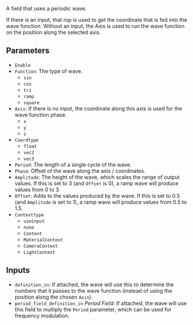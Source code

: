 A field that uses a periodic wave.

If there is an input, that rop is used to get the coordinate that is fed into the wave function.
Without an input, the Axis is used to run the wave function on the position along the selected axis.

## Parameters

* `Enable`
* `Function`: The type of wave.
  * `sin`
  * `cos`
  * `tri`
  * `ramp`
  * `square`
* `Axis`: If there is no input, the coordinate along this axis is used for the wave function phase.
  * `x`
  * `y`
  * `z`
* `Coordtype`
  * `float`
  * `vec2`
  * `vec3`
* `Period`: The length of a single cycle of the wave.
* `Phase`: Offset of the wave along the axis / coordinates.
* `Amplitude`: The height of the wave, which scales the range of output values. If this is set to 3 (and `Offset` is 0), a ramp wave will produce values from 0 to 3.
* `Offset`: Adds to the values produced by the wave. If this is set to 0.5 (and `Amplitude` is set to 1), a ramp wave will produce values from 0.5 to 1.5.
* `Contexttype`
  * `useinput`
  * `none`
  * `Context`
  * `MaterialContext`
  * `CameraContext`
  * `LightContext`

## Inputs

* `definition_in`:  If attached, the wave will use this to determine the numbers that it passes to the wave function (instead of using the position along the chosen `Axis`).
* `period_field_definition_in` *Period Field*: If attached, the wave will use this field to multiply the `Period` parameter, which can be used for frequency modulation.